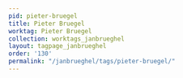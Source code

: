 ```yaml
---
pid: pieter-bruegel
title: Pieter Bruegel
worktag: Pieter Bruegel
collection: worktags_janbrueghel
layout: tagpage_janbrueghel
order: '130'
permalink: "/janbrueghel/tags/pieter-bruegel/"
---
```

